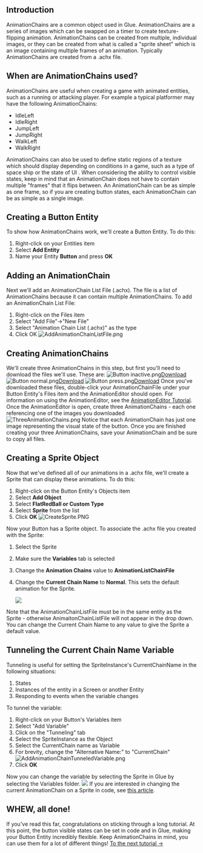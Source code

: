 ## Introduction

AnimationChains are a common object used in Glue. AnimationChains are a series of images which can be swapped on a timer to create texture-flipping animation. AnimationChains can be created from multiple, individual images, or they can be created from what is called a "sprite sheet" which is an image containing multiple frames of an animation. Typically AnimationChains are created from a .achx file.

## When are AnimationChains used?

AnimationChains are useful when creating a game with animated entities, such as a running or attacking player. For example a typical platformer may have the following AnimationChains:

-   IdleLeft
-   IdleRight
-   JumpLeft
-   JumpRight
-   WalkLeft
-   WalkRight

AnimationChains can also be used to define static regions of a texture which should display depending on conditions in a game, such as a type of space ship or the state of UI . When considering the ability to control visible states, keep in mind that an AnimationChain does not have to contain multiple "frames" that it flips between. An AnimationChain can be as simple as one frame, so if you are creating button states, each AnimationChain can be as simple as a single image.

## Creating a Button Entity

To show how AnimationChains work, we'll create a Button Entity. To do this:

1.  Right-click on your Entities item
2.  Select **Add Entity**
3.  Name your Entity **Button** and press **OK**

## Adding an AnimationChain

Next we'll add an AnimationChain List File (.achx). The file is a list of AnimationChains because it can contain multiple AnimationChains. To add an AnimationChain List File:

1.  Right-click on the Files item
2.  Select "Add File"-\>"New File"
3.  Select "Animation Chain List (.achx)" as the type
4.  Click OK ![AddAnimationChainListFile.png](/media/migrated_media-AddAnimationChainListFile.png)

## Creating AnimationChains

We'll create three AnimationChains in this step, but first you'll need to download the files we'll use. These are: ![Button inactive.png](/media/migrated_media-Button_inactive.png)[Download](/frb/docs/images/6/6a/Button_inactive.png "Button inactive.png") ![Button normal.png](/media/migrated_media-Button_normal.png)[Download](/frb/docs/images/b/bf/Button_normal.png "Button normal.png") ![Button press.png](/media/migrated_media-Button_press.png)[Download](/frb/docs/images/f/fb/Button_press.png "Button press.png") Once you've downloaded these files, double-click your AnimationChainFile under your Button Entity's Files item and the AnimationEditor should open. For information on using the AnimationEditor, see the [AnimationEditor Tutorial](/documentation/tools/glue-gluevault-component-pages-animationeditor-plugin.md "Glue:GlueVault:Component Pages:AnimationEditor Plugin"). Once the AnimationEditor is open, create three AnimationChains - each one referencing one of the images you downloaded ![ThreeAnimationChains.png](/media/migrated_media-ThreeAnimationChains.png) Notice that each AnimationChain has just one image representing the visual state of the button. Once you are finished creating your three AnimationChains, save your AnimationChain and be sure to copy all files.

## Creating a Sprite Object

Now that we've defined all of our animations in a .achx file, we'll create a Sprite that can display these animations. To do this:

1.  Right-click on the Button Entity's Objects item
2.  Select **Add Object**
3.  Select **FlatRedBall or Custom Type**
4.  Select **Sprite** from the list
5.  Click **OK** ![CreateSprite.PNG](/media/migrated_media-CreateSprite.PNG)

Now your Button has a Sprite object. To associate the .achx file you created with the Sprite:

1.  Select the Sprite

2.  Make sure the **Variables** tab is selected

3.  Change the **Animation Chains** value to **AnimationListChainFile**

4.  Change the **Current Chain Name** to **Normal**. This sets the default animation for the Sprite.

    ![](/media/2019-04-img_5cc8bf69006f4.png)

Note that the AnimationChainListFile must be in the same entity as the Sprite - otherwise AnimaitonChainListFile will not appear in the drop down. You can change the Current Chain Name to any value to give the Sprite a default value.

## Tunneling the Current Chain Name Variable

Tunneling is useful for setting the SpriteInstance's CurrentChainName in the following situations:

1.  States
2.  Instances of the entity in a Screen or another Entity
3.  Responding to events when the variable changes

To tunnel the variable:

1.  Right-click on your Button's Variables item
2.  Select "Add Variable"
3.  Click on the "Tunneling" tab
4.  Select the SpriteInstance as the Object
5.  Select the CurrentChain name as Variable
6.  For brevity, change the "Alternative Name:" to "CurrentChain" ![AddAnimationChainTunneledVariable.png](/media/migrated_media-AddAnimationChainTunneledVariable.png)
7.  Click **OK**

Now you can change the variable by selecting the Sprite in Glue by selecting the Variables folder. [![](/media/2016-01-2019-04-30_16-32-05.gif)](/media/2016-01-2019-04-30_16-32-05.gif) If you are interested in changing the current AnimationChain on a Sprite in code, see [this article](/documentation/tutorials/glue-tutorials/glue-how-to-control-animation-at-runtime.md "Glue:How To:Control Animation at Runtime").

## WHEW, all done!

If you've read this far, congratulations on sticking through a long tutorial. At this point, the button visible states can be set in code and in Glue, making your Button Entity incredibly flexible. Keep AnimationChains in mind, you can use them for a lot of different things! [To the next tutorial -\>](/frb/docs/index.php?title=Glue:Tutorials:States "Glue:Tutorials:States")
